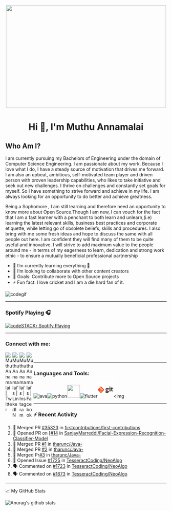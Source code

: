<p align="center"> <img src="https://raw.githubusercontent.com/muthuannamalai12/muthuannamalai12/master/assets/hello.gif" width="500" height="320"  /> </p>
<h1 align="center">Hi 👋, I'm Muthu Annamalai</h1>
<!--
**muthuannamalai12/muthuannamalai12** is a ✨ _special_ ✨ repository because its `README.md` (this file) appears on your GitHub profile.-->

<!--
Here are some ideas to get you started:-->
<!--
- 🔭 I’m currently working on ...
- 🌱 I’m currently learning ...
- 👯 I’m looking to collaborate on ...
- 🤔 I’m looking for help with ...
- 💬 Ask me about ...
- 📫 How to reach me: ...
- 😄 Pronouns: ...
- ⚡ Fun fact: ...
-->
## Who Am I?
I am currently pursuing my Bachelors of Engineering under the domain of Computer Science Engineering. I am passionate about my work. Because I love what I do, I have a steady source of motivation that drives me forward. I am also an upbeat, ambitious, self-motivated team player and driven person with proven leadership capabilities, who likes to take initiative and seek out new challenges. I thrive on challenges and constantly set goals for myself. So I have something to strive forward and achieve in my life. I am always looking for an opportunity to do better and achieve greatness.

Being a Sophomore , I am still learning and therefore need an opportunity to know more about Open Source.Though I am new, I can vouch for the fact that I am a fast learner with a penchant to both learn and unlearn,(i.e) learning the latest relevant skills, business best practices and corporate etiquette, while letting go of obsolete beliefs, skills and procedures. I also bring with me some fresh ideas and hope to discuss the same with all people out here. I am confident they will find many of them to be quite useful and innovative. I will strive to add maximum value to the people around me - in terms of my eagerness to learn, dedication and strong work ethic - to ensure a mutually beneficial professional partnership

- 🌱 I’m currently learning everything 🤣
- 👯 I’m looking to collaborate with other content creators
- 🥅  Goals: Contribute more to Open Source projects
- ⚡ Fun fact: I love cricket and I am a die hard fan of it.

<p align="centre"> <img src="https://raw.githubusercontent.com/muthuannamalai12/muthuannamalai12/master/assets/code.gif" alt="codegif" width="500" height="320" /></p>

---

### Spotify Playing 🎧

[<img src="https://now-playing-codestackr.vercel.app/api/spotify-playing" alt="codeSTACKr Spotify Playing" width="350" />](https://open.spotify.com/user/31dbzupfn4chqh5oyocz4hhkpkj4)

---

### Connect with me:

<a href="https://twitter.com/muthuannamalai_">
  <img align="left" alt="Muthu Annamalai | Twitter" width="22px" src="https://raw.githubusercontent.com/peterthehan/peterthehan/master/assets/twitter.svg" />
</a>
<a href="https://www.linkedin.com/in/muthu-annamalai/">
  <img align="left" alt="Muthu Annamalai's | LinkedIN" width="22px" src="https://raw.githubusercontent.com/peterthehan/peterthehan/master/assets/linkedin.svg" />
</a>
<a href="https://www.instagram.com/muthuannamalai12/">
  <img align="left" alt="Muthu Annamalai's | Instagram" width="22px" src="https://www.flaticon.com/svg/static/icons/svg/174/174855.svg" />
</a>
<a href="https://www.facebook.com/muthuAnnamalai32/">
  <img align="left" alt="Muthu Annamalai's | Facebook" width="22px" src="https://www.nicepng.com/png/full/448-4482584_fb-icon-facebook-icon.png" />
</a>

<br />

---

### Languages and Tools:

<img src="https://devicons.github.io/devicon/devicon.git/icons/java/java-original.svg" alt="java" width="40" height="40"><img src="https://devicons.github.io/devicon/devicon.git/icons/python/python-original.svg" alt="python" width="40" height="40"/><img src="https://raw.githubusercontent.com/muthuannamalai12/muthuannamalai12/master/assets/c-line.svg" width="40" height="40"/><img
src="https://flutter.dev/images/catalog-widget-placeholder.png" alt="flutter" width="50" height="50"/><img src="https://github.com/devicons/devicon/blob/master/icons/git/git-original-wordmark.svg" alt="git" width="50" height="50"/><img


---

### :zap: Recent Activity

<!--START_SECTION:activity-->
1. 🎉 Merged PR [#35323](https://github.com/firstcontributions/first-contributions/pull/35323) in [firstcontributions/first-contributions](https://github.com/firstcontributions/first-contributions)
2. 💪 Opened PR on [[#14](https://github.com/SanjayMarreddi/Facial-Expression-Recognition-Classifier-Model/pull/13) in [SanjayMarreddi/Facial-Expression-Recognition-Classifier-Model](https://github.com/SanjayMarreddi/Facial-Expression-Recognition-Classifier-Model)
3. 🎉 Merged PR [#1](https:github.com/tharunc/Java-/pull/1) in [tharunc/Java-](https://github.com//tharunc/Java-)
4. 🎉 Merged PR [#2](https://github.com//tharunc/Java-/pull/2) in [tharunc/Java-](https://github.com//tharunc/Java-)
5. 🎉 Merged Pr[#3](https://github.com//tharunc/Java-/pull/3) in [tharunc/Java-](https://github.com//tharunc/Java-)
6. 💪 Opened Issue [#1725](https://github.com/TesseractCoding/NeoAlgo/issues/1725) in [TesseractCoding/NeoAlgo](https://github.com/TesseractCoding/NeoAlgo)
7. 🗣 Commented on [#1723](https://github.com/TesseractCoding/NeoAlgo/issues/1723) in [TesseractCoding/NeoAlgo](https://github.com/TesseractCoding/NeoAlgo)
8. 🗣 Commented on [#1673](https://github.com/TesseractCoding/NeoAlgo/issues/1673) in [TesseractCoding/NeoAlgo](https://github.com/TesseractCoding/NeoAlgo)

<!--END_SECTION:activity-->

---


📈 My GitHub Stats

![Anurag's github stats](https://github-readme-stats.vercel.app/api?username=muthuannamalai12&theme=flag-india&show_icons=true)
  


